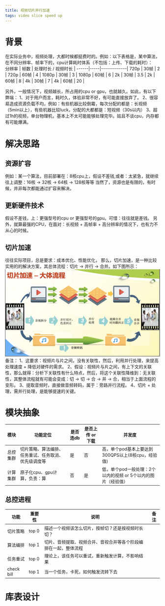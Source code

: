 ```yaml
---
title: 视频切片并行加速
tags: video slice speed up
---
```

# 背景
在实际业务中，视频处理，大都时候都挺费时的。例如：以下表格是，某中算法，在不同分辨率、帧率下的，cpu计算耗时体系（不包括：上传、下载的耗时）：<br>
分辨率 | 帧数  | 处理时长 / 视频时长 |
------|-----|-------------|
720p | 30帧 | 2         |
720p | 60帧 | 4         |
1080p | 30帧 | 3        |
1080p | 60帧 | 6        |
2k | 30帧 | 3.5         |
2k | 60帧 | 8           |
4k | 30帧 | 7           |
4k | 60帧 | 20          |

另外，一般情况下，视频越长，所占用的cpu or gpu，也就越久。如此，有以下弊端：
1、对于用户而言，耗时久，体验非常不好，有可能直接放弃了。
2、很容易造成资源负载不均，例如：有些机器比较倒霉，每次分配的都是：长视频（5min以上），有些机器比较luck，分配的大都都是：短视频（30s以内）
3、超过1h的视频，单台物理机，基本上不太可能能够处理完毕。姑且不谈cpu，内存都有可能爆满。

# 解决思路

## 资源扩容
 例如：某一个算法，目前部署在：8核cpu上，假设不差钱,或者：太紧急，就继续往上调整：16核 -> 32核 -> 64核 -> 128核等等
 当然了，资源也是有限的，有时候，并非每次都能通过扩容来解决。
 
## 更新硬件技术
 假设不差钱，上：更强型号的cpu or 更强型号的gpu。可惜：往往就是差钱。
 另外，就算最强的CPU，在面对：长视频 + 高帧率 + 高分辨率的情况下，也有力不从心的时候。

## 切片加速
往往实际项目，总是要求：成本优化、性能优化，
那么，切片加速，是一种比较实用的的解决方案，其总体流程：切片 -> 并行 -> 合并。如下图所示：
![](/images/slice_speed_up.png)
备注：
1、这要求：视频片与片之间，没有关联性，然后，利用并行处理，来提高处理速度 + 降低对硬件的需求。
2、假设：视频片与片之间，有上下文的关联性，那么就得：分析下关联性有什么特点，然后，将这个关联性降维到：无关联性，其整体流程就有可能会变成：切 -> 切 -> 合 -> 并 -> 合，相当于上面流程的变形。
3、提取音频时，直接做音频转码，属于：旁路并行流程。
4、切片 + 处理，需并行处理，是能够提速的关键。

# 模块抽象
模块 | 功能定位                       | 是否连db | 是否上传 or 下载 | 并发度                              |
----|----------------------------|-------|------------|----------------------------------|
总控集群| 切片策略、算法编排、任务重试、任务取消、优先级调度等 | 是     | 否          | 高，单个pod基本上要达到300QPS以上(8核cpu，经验值) |
计算集群| 原子化cpu、gpu计算，负责：算          | 否     | 是          | 低，单个pod一般处理：2个以内的视频 or 5个以内的图片（经验值）|

## 总控进程
功能 | 重要性   | 说明                               | 备注   |
----|-------|----------------------------------|-------|
切片策略 | top 0 | 描述一个视频该怎么切片，按帧切？还是按视频时长切？        | | 
算法编排 | top 1 | 切片、音频提取、视频合并、音视合并等各个阶段编排在一起，整体流程 | |
任务重试 | top 0 | 理论上，该任务可以重试，重新触发计算，不影响结果         | |
check bill | top 1 | 当一个任务，卡死，如何触发流转下去                | |


# 库表设计

